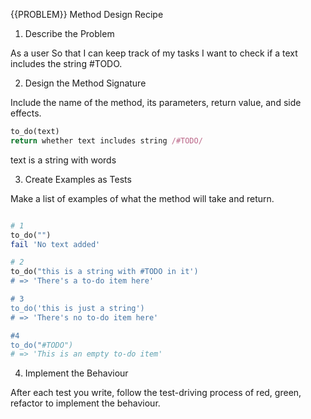 {{PROBLEM}} Method Design Recipe
1. Describe the Problem

As a user
So that I can keep track of my tasks
I want to check if a text includes the string #TODO.

2. Design the Method Signature

Include the name of the method, its parameters, return value, and side effects.
```ruby 
to_do(text)
return whether text includes string /#TODO/


```
text is a string with words

3. Create Examples as Tests

Make a list of examples of what the method will take and return.

```ruby

# 1
to_do("")
fail 'No text added'

# 2
to_do("this is a string with #TODO in it')
# => 'There's a to-do item here'

# 3
to_do('this is just a string')
# => 'There's no to-do item here'

#4 
to_do("#TODO")
# => 'This is an empty to-do item'
```

4. Implement the Behaviour

After each test you write, follow the test-driving process of red, green, refactor to implement the behaviour.